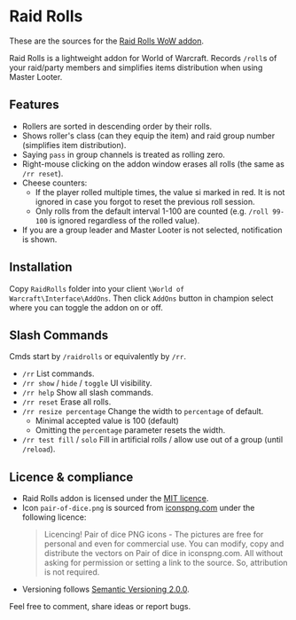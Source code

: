# Raid Rolls

These are the sources for the [Raid Rolls WoW addon](https://www.curseforge.com/wow/addons/raid-rolls/).

Raid Rolls is a lightweight addon for World of Warcraft.
Records `/roll`s of your raid/party members and simplifies items distribution when using Master Looter.

## Features

- Rollers are sorted in descending order by their rolls.
- Shows roller's class (can they equip the item) and raid group number (simplifies
  item distribution).
- Saying `pass` in group channels is treated as rolling zero.
- Right-mouse clicking on the addon window erases all rolls (the same as `/rr reset`).
- Cheese counters:
    - If the player rolled multiple times, the value si marked in red.
    It is not ignored in case you forgot to reset the previous roll session.
    - Only rolls from the default interval 1-100 are counted
    (e.g. `/roll 99-100` is ignored regardless of the rolled value).
- If you are a group leader and Master Looter is not selected, notification is shown.

## Installation

Copy `RaidRolls` folder into your client `\World of Warcraft\Interface\AddOns`.
Then click `AddOns` button in champion select where you can toggle the addon on or off.

## Slash Commands

Cmds start by `/raidrolls` or equivalently by `/rr`.

- `/rr` List commands.
- `/rr show` / `hide` / `toggle` UI visibility.
- `/rr help` Show all slash commands.
- `/rr reset` Erase all rolls.
- `/rr resize percentage` Change the width to `percentage` of default.
    - Minimal accepted value is 100 (default)
    - Omitting the `percentage` parameter resets the width.
- `/rr test fill` / `solo` Fill in artificial rolls / allow use out of a group (until `/reload`).

## Licence & compliance

- Raid Rolls addon is licensed under the [MIT licence](LICENSE).
- Icon `pair-of-dice.png` is sourced from
  [iconspng.com](https://www.iconspng.com/image/7894/pair-of-dice)
  under the following licence:
  > Licencing! Pair of dice PNG icons - The pictures are free for personal and even for commercial use.
  You can modify, copy and distribute the vectors on Pair of dice in iconspng.com. All without asking
  for permission or setting a link to the source. So, attribution is not required.
- Versioning follows [Semantic Versioning 2.0.0](https://semver.org/).

Feel free to comment, share ideas or report bugs.
